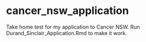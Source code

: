 # cancer_nsw_application
Take home test for my application to Cancer NSW.
Run Durand_Sinclair_Application.Rmd to make it work.
